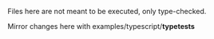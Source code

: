 Files here are not meant to be executed, only type-checked.

Mirror changes here with examples/typescript/**typetests**

